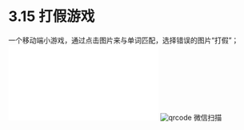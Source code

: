  # 3.15 打假游戏
 一个移动端小游戏，通过点击图片来与单词匹配，选择错误的图片“打假”；
![点击试玩](www.xuj.space/315game/index.html)
![qrcode](C:\Users\Administrator\Desktop\315game.png) 微信扫描
